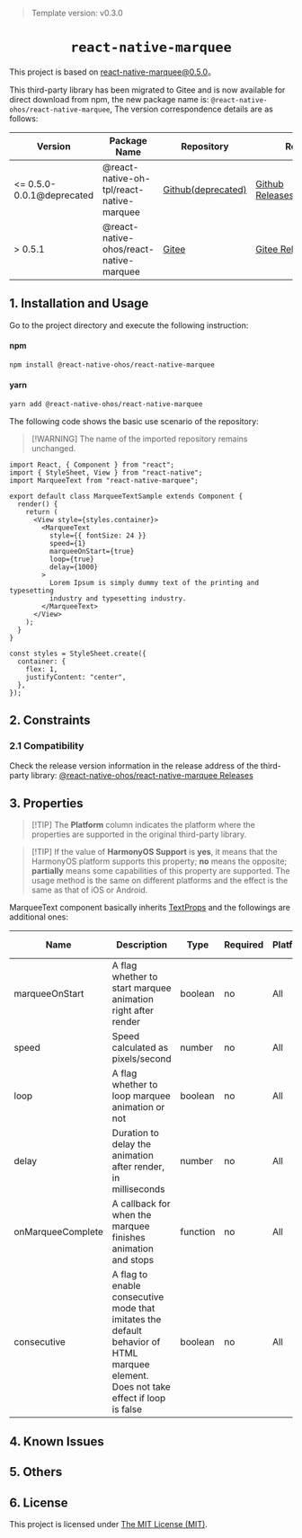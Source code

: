 > Template version: v0.3.0

<p align="center">
  <h1 align="center"> <code>react-native-marquee</code> </h1>
</p>

This project is based on [react-native-marquee@0.5.0](https://github.com/kyo504/react-native-marquee)。

This third-party library has been migrated to Gitee and is now available for direct download from npm, the new package name is: `@react-native-ohos/react-native-marquee`, The version correspondence details are as follows:

| Version                   | Package Name                                      | Repository         | Release                    |
| ------------------------- | ------------------------------------------------- | ------------------ | -------------------------- |
| <= 0.5.0-0.0.1@deprecated | @react-native-oh-tpl/react-native-marquee | [Github(deprecated)](https://github.com/react-native-oh-library/react-native-marquee) | [Github Releases(deprecated)](https://github.com/react-native-oh-library/react-native-marquee/releases) |
| > 0.5.1                  | @react-native-ohos/react-native-marquee   | [Gitee](https://gitee.com/openharmony-sig/rntpc_react-native-marquee) | [Gitee Releases](https://gitee.com/openharmony-sig/rntpc_react-native-marquee/releases) |


## 1. Installation and Usage

Go to the project directory and execute the following instruction:

<!-- tabs:start -->

#### **npm**

```bash
npm install @react-native-ohos/react-native-marquee
```

#### **yarn**

```bash
yarn add @react-native-ohos/react-native-marquee
```

<!-- tabs:end -->

The following code shows the basic use scenario of the repository:

> [!WARNING] The name of the imported repository remains unchanged.

```tsx
import React, { Component } from "react";
import { StyleSheet, View } from "react-native";
import MarqueeText from "react-native-marquee";

export default class MarqueeTextSample extends Component {
  render() {
    return (
      <View style={styles.container}>
        <MarqueeText
          style={{ fontSize: 24 }}
          speed={1}
          marqueeOnStart={true}
          loop={true}
          delay={1000}
        >
          Lorem Ipsum is simply dummy text of the printing and typesetting
          industry and typesetting industry.
        </MarqueeText>
      </View>
    );
  }
}

const styles = StyleSheet.create({
  container: {
    flex: 1,
    justifyContent: "center",
  },
});
```

## 2. Constraints

### 2.1 Compatibility

Check the release version information in the release address of the third-party library: [@react-native-ohos/react-native-marquee Releases](https://gitee.com/openharmony-sig/rntpc_react-native-marquee/releases)

## 3. Properties

> [!TIP] The **Platform** column indicates the platform where the properties are supported in the original third-party library.

> [!TIP] If the value of **HarmonyOS Support** is **yes**, it means that the HarmonyOS platform supports this property; **no** means the opposite; **partially** means some capabilities of this property are supported. The usage method is the same on different platforms and the effect is the same as that of iOS or Android.

MarqueeText component basically inherits [TextProps](https://reactnative.dev/docs/text) and the followings are additional ones:

| Name              | Description                                                               | Type     | Required | Platform | HarmonyOS Support |
| ----------------- | ------------------------------------------------------------------------- | -------- | -------- | -------- | ----------------- |
| marqueeOnStart    | A flag whether to start marquee animation right after render              | boolean  | no     | All      | yes               |
| speed             | Speed calculated as pixels/second                                         | number   | no      | All      | yes               |
| loop              | 	A flag whether to loop marquee animation or not                         | boolean  | no     | All      | yes               |
| delay             | Duration to delay the animation after render, in milliseconds             | number   | no      | All      | yes               |
| onMarqueeComplete | A callback for when the marquee finishes animation and stops              | function | no      | All      | yes               |
| consecutive       | A flag to enable consecutive mode that imitates the default behavior of HTML marquee element. Does not take effect if loop is false | boolean  | no      | All      | yes               |

## 4. Known Issues

## 5. Others

## 6. License

This project is licensed under [The MIT License (MIT)](https://gitee.com/openharmony-sig/rntpc_react-native-marquee/blob/master/LICENSE).

